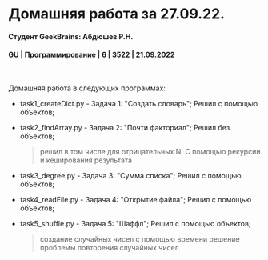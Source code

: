 # Домашняя работа за 27.09.22.
#### Студент GeekBrains: Абдюшев Р.Н.
#### GU | Программирование | 6 | 3522 | 21.09.2022
<br>

Домашняя работа в следующих программах:
* task1_createDict.py - Задача 1: "Создать словарь"; Решил с помощью объектов;

* task2_findArray.py - Задача 2: "Почти факториал"; Решил без объектов;
    > решил в том числе для отрицательных N. С помощью рекурсии
    > и кеширования результата

* task3_degree.py - Задача 3: "Сумма списка"; Решил с помощью объектов;

* task4_readFile.py - Задача 4: "Открытие файла"; Решил с помощью объектов;

* task5_shuffle.py - Задача 5: "Шаффл"; Решил с помощью объектов;
    > создание случайных чисел с помощью времени
    > решение проблемы повторения случайных чисел


